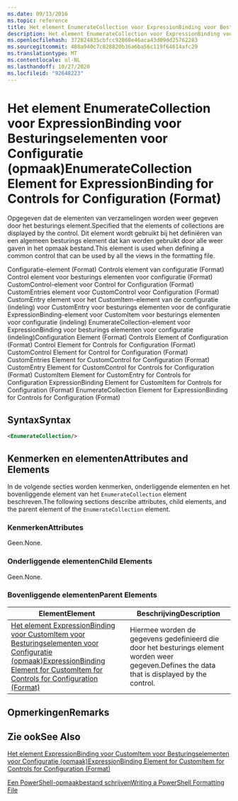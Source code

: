 ```yaml
---
ms.date: 09/13/2016
ms.topic: reference
title: Het element EnumerateCollection voor ExpressionBinding voor Besturingselementen voor Configuratie (opmaak)
description: Het element EnumerateCollection voor ExpressionBinding voor Besturingselementen voor Configuratie (opmaak)
ms.openlocfilehash: 372824835cbfcc92868e46aca43d09dd25762283
ms.sourcegitcommit: 488a940c7c828820b36a6ba56c119f64614afc29
ms.translationtype: MT
ms.contentlocale: nl-NL
ms.lasthandoff: 10/27/2020
ms.locfileid: "92648223"
---
```

# <a name="enumeratecollection-element-for-expressionbinding-for-controls-for-configuration-format"></a><span data-ttu-id="51be0-103">Het element EnumerateCollection voor ExpressionBinding voor Besturingselementen voor Configuratie (opmaak)</span><span class="sxs-lookup"><span data-stu-id="51be0-103">EnumerateCollection Element for ExpressionBinding for Controls for Configuration (Format)</span></span>

<span data-ttu-id="51be0-104">Opgegeven dat de elementen van verzamelingen worden weer gegeven door het besturings element.</span><span class="sxs-lookup"><span data-stu-id="51be0-104">Specified that the elements of collections are displayed by the control.</span></span> <span data-ttu-id="51be0-105">Dit element wordt gebruikt bij het definiëren van een algemeen besturings element dat kan worden gebruikt door alle weer gaven in het opmaak bestand.</span><span class="sxs-lookup"><span data-stu-id="51be0-105">This element is used when defining a common control that can be used by all the views in the formatting file.</span></span>

<span data-ttu-id="51be0-106">Configuratie-element (Format) Controls element van configuratie (Format) Control element voor besturings elementen voor configuratie (Format) CustomControl-element voor Control for Configuration (Format) CustomEntries element voor CustomControl voor Configuration (Format) CustomEntry element voor het CustomItem-element van de configuratie (indeling) voor CustomEntry voor besturings elementen voor de configuratie ExpressionBinding-element voor CustomItem voor besturings elementen voor configuratie (indeling) EnumerateCollection-element voor ExpressionBinding voor besturings elementen voor configuratie (indeling)</span><span class="sxs-lookup"><span data-stu-id="51be0-106">Configuration Element (Format) Controls Element of Configuration (Format) Control Element for Controls for Configuration (Format) CustomControl Element for Control for Configuration (Format) CustomEntries Element for CustomControl for Configuration (Format) CustomEntry Element for CustomControl for Controls for Configuration (Format) CustomItem Element for CustomEntry for Controls for Configuration ExpressionBinding Element for CustomItem for Controls for Configuration (Format) EnumerateCollection Element for ExpressionBinding for Controls for Configuration (Format)</span></span>

## <a name="syntax"></a><span data-ttu-id="51be0-107">Syntax</span><span class="sxs-lookup"><span data-stu-id="51be0-107">Syntax</span></span>

```xml
<EnumerateCollection/>
```

## <a name="attributes-and-elements"></a><span data-ttu-id="51be0-108">Kenmerken en elementen</span><span class="sxs-lookup"><span data-stu-id="51be0-108">Attributes and Elements</span></span>

<span data-ttu-id="51be0-109">In de volgende secties worden kenmerken, onderliggende elementen en het bovenliggende element van het `EnumerateCollection` element beschreven.</span><span class="sxs-lookup"><span data-stu-id="51be0-109">The following sections describe attributes, child elements, and the parent element of the `EnumerateCollection` element.</span></span>

### <a name="attributes"></a><span data-ttu-id="51be0-110">Kenmerken</span><span class="sxs-lookup"><span data-stu-id="51be0-110">Attributes</span></span>

<span data-ttu-id="51be0-111">Geen.</span><span class="sxs-lookup"><span data-stu-id="51be0-111">None.</span></span>

### <a name="child-elements"></a><span data-ttu-id="51be0-112">Onderliggende elementen</span><span class="sxs-lookup"><span data-stu-id="51be0-112">Child Elements</span></span>

<span data-ttu-id="51be0-113">Geen.</span><span class="sxs-lookup"><span data-stu-id="51be0-113">None.</span></span>

### <a name="parent-elements"></a><span data-ttu-id="51be0-114">Bovenliggende elementen</span><span class="sxs-lookup"><span data-stu-id="51be0-114">Parent Elements</span></span>

|<span data-ttu-id="51be0-115">Element</span><span class="sxs-lookup"><span data-stu-id="51be0-115">Element</span></span>|<span data-ttu-id="51be0-116">Beschrijving</span><span class="sxs-lookup"><span data-stu-id="51be0-116">Description</span></span>|
|-------------|-----------------|
|[<span data-ttu-id="51be0-117">Het element ExpressionBinding voor CustomItem voor Besturingselementen voor Configuratie (opmaak)</span><span class="sxs-lookup"><span data-stu-id="51be0-117">ExpressionBinding Element for CustomItem for Controls for Configuration (Format)</span></span>](./expressionbinding-element-for-customitem-for-controls-for-configuration-format.md)|<span data-ttu-id="51be0-118">Hiermee worden de gegevens gedefinieerd die door het besturings element worden weer gegeven.</span><span class="sxs-lookup"><span data-stu-id="51be0-118">Defines the data that is displayed by the control.</span></span>|

## <a name="remarks"></a><span data-ttu-id="51be0-119">Opmerkingen</span><span class="sxs-lookup"><span data-stu-id="51be0-119">Remarks</span></span>

## <a name="see-also"></a><span data-ttu-id="51be0-120">Zie ook</span><span class="sxs-lookup"><span data-stu-id="51be0-120">See Also</span></span>

[<span data-ttu-id="51be0-121">Het element ExpressionBinding voor CustomItem voor Besturingselementen voor Configuratie (opmaak)</span><span class="sxs-lookup"><span data-stu-id="51be0-121">ExpressionBinding Element for CustomItem for Controls for Configuration (Format)</span></span>](./expressionbinding-element-for-customitem-for-controls-for-configuration-format.md)

[<span data-ttu-id="51be0-122">Een PowerShell-opmaakbestand schrijven</span><span class="sxs-lookup"><span data-stu-id="51be0-122">Writing a PowerShell Formatting File</span></span>](./writing-a-powershell-formatting-file.md)
